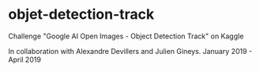 # objet-detection-track
Challenge "Google AI Open Images - Object Detection Track" on Kaggle

In collaboration with Alexandre Devillers and Julien Gineys.
January 2019 - April 2019
